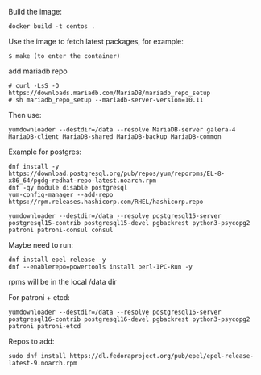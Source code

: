 Build the image:

    docker build -t centos .

Use the image to fetch latest packages, for example:

    $ make (to enter the container)

add mariadb repo

    # curl -LsS -O https://downloads.mariadb.com/MariaDB/mariadb_repo_setup
    # sh mariadb_repo_setup --mariadb-server-version=10.11

Then use:

    yumdownloader --destdir=/data --resolve MariaDB-server galera-4 MariaDB-client MariaDB-shared MariaDB-backup MariaDB-common

Example for postgres:

    dnf install -y https://download.postgresql.org/pub/repos/yum/reporpms/EL-8-x86_64/pgdg-redhat-repo-latest.noarch.rpm
    dnf -qy module disable postgresql
    yum-config-manager --add-repo https://rpm.releases.hashicorp.com/RHEL/hashicorp.repo

    yumdownloader --destdir=/data --resolve postgresql15-server postgresql15-contrib postgresql15-devel pgbackrest python3-psycopg2 patroni patroni-consul consul

Maybe need to run:

    dnf install epel-release -y
    dnf --enablerepo=powertools install perl-IPC-Run -y

rpms will be in the local /data dir

For patroni + etcd:

    yumdownloader --destdir=/data --resolve postgresql16-server postgresql16-contrib postgresql16-devel pgbackrest python3-psycopg2 patroni patroni-etcd

Repos to add:

    sudo dnf install https://dl.fedoraproject.org/pub/epel/epel-release-latest-9.noarch.rpm
